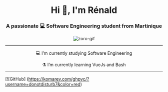 <h1 align="center">Hi 👋, I'm Rénald</h1>
<h3 align="center">
    A passionate 💻 Software Engineering student from Martinique
</h3>

<div align="center">
    <img src="https://i.pinimg.com/originals/ed/a7/c2/eda7c2db1343da1ddf2705923add2857.gif"
        alt="zoro-gif" align="center" />
</div>

<hr>

<div align="center">
    <p>💻 I’m currently studying Software Engineering</p>
    <p>⚗️ I’m currently learning VueJs and Bash</p>
</div>




<hr />

[![GitHub]
(https://komarev.com/ghpvc/?username=donotdisturb7&color=red)
